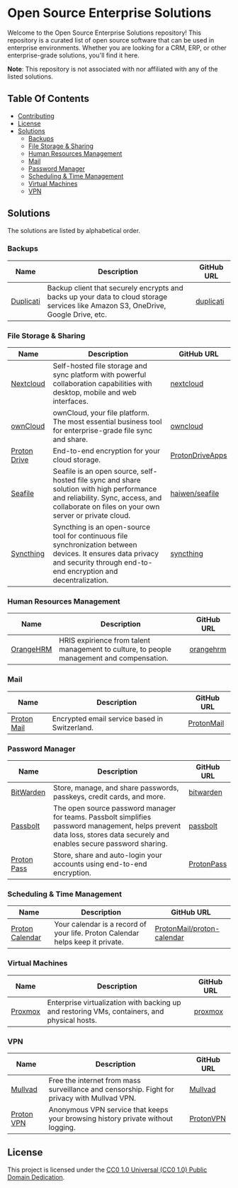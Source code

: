 # Open Source Enterprise Solutions
Welcome to the Open Source Enterprise Solutions repository! This repository is a curated list of open source software that can be used in enterprise environments. Whether you are looking for a CRM, ERP, or other enterprise-grade solutions, you'll find it here.

**Note**: This repository is not associated with nor affiliated with any of the listed solutions.

## Table Of Contents
* [Contributing](/CONTRIBUTING.md)
* [License](#license)
* [Solutions](#solutions)
	* [Backups](#backups)
	* [File Storage & Sharing](#file-storage--sharing)
	* [Human Resources Management](#human-resources-management)
	* [Mail](#mail)
	* [Password Manager](#password-manager)
	* [Scheduling & Time Management](#scheduling--time-management)
	* [Virtual Machines](#virtual-machines)
	* [VPN](#vpn)


## Solutions
The solutions are listed by alphabetical order.

### Backups
| Name | Description | GitHub URL |
| --- | --- | --- |
| [Duplicati](https://duplicati.com/) | Backup client that securely encrypts and backs up your data to cloud storage services like Amazon S3, OneDrive, Google Drive, etc. | [duplicati](https://github.com/duplicati) |

### File Storage & Sharing
| Name | Description | GitHub URL |
| --- | --- | --- |
| [Nextcloud](https://nextcloud.com/) | Self-hosted file storage and sync platform with powerful collaboration capabilities with desktop, mobile and web interfaces. | [nextcloud](https://github.com/nextcloud) |
| [ownCloud](https://owncloud.com/) | ownCloud, your file platform. The most essential business tool for enterprise-grade file sync and share. | [owncloud](https://github.com/owncloud) |
| [Proton Drive](https://proton.me/drive) | End-to-end encryption for your cloud storage. | [ProtonDriveApps](https://github.com/ProtonDriveApps) |
| [Seafile](https://www.seafile.com/) | Seafile is an open source, self-hosted file sync and share solution with high performance and reliability. Sync, access, and collaborate on files on your own server or private cloud. | [haiwen/seafile](https://github.com/haiwen/seafile) |
| [Syncthing](https://syncthing.net/) | Syncthing is an open-source tool for continuous file synchronization between devices. It ensures data privacy and security through end-to-end encryption and decentralization. | [syncthing](https://github.com/syncthing) |

### Human Resources Management
| Name | Description | GitHub URL |
| --- | --- | --- |
| [OrangeHRM](https://www.orangehrm.com/) | HRIS expirience from talent management to culture, to people management and compensation. | [orangehrm](https://github.com/orangehrm) |

### Mail
| Name | Description | GitHub URL |
| --- | --- | --- |
| [Proton Mail](https://proton.me/mail) | Encrypted email service based in Switzerland. | [ProtonMail](https://github.com/ProtonMail) |

### Password Manager
| Name | Description | GitHub URL |
| --- | --- | --- |
| [BitWarden](https://bitwarden.com/) | Store, manage, and share passwords, passkeys, credit cards, and more. | [bitwarden](https://github.com/bitwarden) |
| [Passbolt](https://www.passbolt.com/) | The open source password manager for teams. Passbolt simplifies password management, helps prevent data loss, stores data securely and enables secure password sharing. | [passbolt](https://github.com/passbolt) |
| [Proton Pass](https://proton.me/pass) | Store, share and auto-login your accounts using end-to-end encryption. | [ProtonPass](https://github.com/ProtonPass) |

### Scheduling & Time Management
| Name | Description | GitHub URL |
| --- | --- | --- |
| [Proton Calendar](https://proton.me/calendar) | Your calendar is a record of your life. Proton Calendar helps keep it private. | [ProtonMail/proton-calendar](https://github.com/ProtonMail/proton-calendar) |

### Virtual Machines
| Name | Description | GitHub URL |
| --- | --- | --- |
| [Proxmox](https://proxmox.com/) | Enterprise virtualization with backing up and restoring VMs, containers, and physical hosts. | [proxmox](https://github.com/proxmox) |

### VPN
| Name | Description | GitHub URL |
| --- | --- | --- |
| [Mullvad](https://mullvad.net/) | Free the internet from mass surveillance and censorship. Fight for privacy with Mullvad VPN. | [Mullvad](https://github.com/Mullvad) |
| [Proton VPN](https://protonvpn.com/) | Anonymous VPN service that keeps your browsing history private without logging. | [ProtonVPN](https://github.com/ProtonVPN) |


## License
This project is licensed under the [CC0 1.0 Universal (CC0 1.0) Public Domain Dedication](https://creativecommons.org/publicdomain/zero/1.0/).